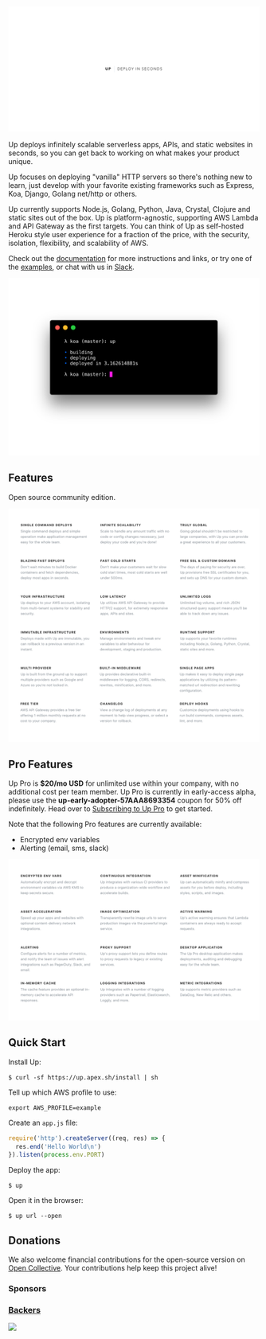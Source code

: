 ![](assets/title.png)

Up deploys infinitely scalable serverless apps, APIs, and static websites in seconds, so you can get back to working on what makes your product unique.

Up focuses on deploying "vanilla" HTTP servers so there's nothing new to learn, just develop with your favorite existing frameworks such as Express, Koa, Django, Golang net/http or others.

Up currently supports Node.js, Golang, Python, Java, Crystal, Clojure and static sites out of the box. Up is platform-agnostic, supporting AWS Lambda and API Gateway as the first targets. You can think of Up as self-hosted Heroku style user experience for a fraction of the price, with the security, isolation, flexibility, and scalability of AWS.

Check out the [documentation](https://up.docs.apex.sh/) for more instructions and links, or try one of the [examples](https://github.com/apex/up-examples), or chat with us in [Slack](https://chat.apex.sh/).

![](assets/screen.png)

## Features

Open source community edition.

![Open source edition features](assets/features-community.png)

## Pro Features

Up Pro is **$20/mo USD** for unlimited use within your company, with no additional cost per team member. Up Pro is currently in early-access alpha, please use the **up-early-adopter-57AAA8693354** coupon for 50% off indefinitely. Head over to [Subscribing to Up Pro](https://up.docs.apex.sh/#guides.subscribing_to_up_pro) to get started.

Note that the following Pro features are currently available:

 - Encrypted env variables
 - Alerting (email, sms, slack)

![Pro edition features](assets/features-pro.png)

## Quick Start

Install Up:

```
$ curl -sf https://up.apex.sh/install | sh
```

Tell up which AWS profile to use:

```
export AWS_PROFILE=example
```

Create an `app.js` file:

```js
require('http').createServer((req, res) => {
  res.end('Hello World\n')
}).listen(process.env.PORT)
```

Deploy the app:

```
$ up
```

Open it in the browser:

```
$ up url --open
```

## Donations

We also welcome financial contributions for the open-source version on [Open Collective](https://opencollective.com/apex-up). Your contributions help keep this project alive!

### Sponsors

<a href="https://opencollective.com/apex-up#backers" target="_blank"><object type="image/svg+xml" data="https://opencollective.com/apex-up/tiers/sponsors.svg?avatarHeight=36&width=600" /></a>

### Backers

<a href="https://opencollective.com/apex-up#backers" target="_blank"><object type="image/svg+xml" data="https://opencollective.com/apex-up/tiers/backers.svg?avatarHeight=36&width=600" /></a>


<a href="https://apex.sh"><img src="http://tjholowaychuk.com:6000/svg/sponsor"></a>
